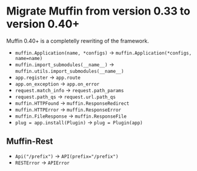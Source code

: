 Migrate Muffin from version 0.33 to version 0.40+
=================================================

Muffin 0.40+ is a completelly rewriting of the framework.

* `muffin.Application(name, *configs)` -> `muffin.Application(*configs, name=name)`
* `muffin.import_submodules(__name__)` -> `muffin.utils.import_submodules(__name__)`
* `app.register` -> `app.route`
* `app.on_exception` -> `app.on_error`
* `request.match_info` -> `request.path_params`
* `request.path_qs` -> `request.url.path_qs`
* `muffin.HTTPFound` -> `muffin.ResponseRedirect`
* `muffin.HTTPError` -> `muffin.ResponseError`
* `muffin.FileResponse` -> `muffin.ResponseFile`
* `plug = app.install(Plugin)` -> `plug = Plugin(app)`


Muffin-Rest
-----------

* `Api("/prefix")` -> `API(prefix="/prefix")`
* `RESTError` -> `APIError`
